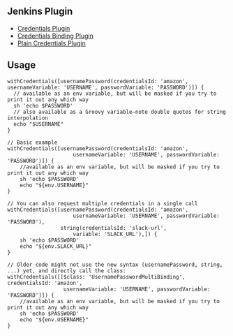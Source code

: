 ## Jenkins Plugin
- [Credentials Plugin](https://wiki.jenkins.io/display/JENKINS/Credentials+Plugin)
- [Credentials Binding Plugin](https://wiki.jenkins.io/display/JENKINS/Credentials+Binding+Plugin)
- [Plain Credentials Plugin](https://wiki.jenkins.io/display/JENKINS/Plain+Credentials+Plugin)

## Usage
```
withCredentials([usernamePassword(credentialsId: 'amazon', usernameVariable: 'USERNAME', passwordVariable: 'PASSWORD')]) {
  // available as an env variable, but will be masked if you try to print it out any which way
  sh 'echo $PASSWORD'
  // also available as a Groovy variable—note double quotes for string interpolation
  echo "$USERNAME"
}
```

```
// Basic example
withCredentials([usernamePassword(credentialsId: 'amazon',
                     usernameVariable: 'USERNAME', passwordVariable: 'PASSWORD')]) {
    //available as an env variable, but will be masked if you try to print it out any which way
    sh 'echo $PASSWORD'
    echo "${env.USERNAME}"
}
 
// You can also request multiple credentials in a single call
withCredentials([usernamePassword(credentialsId: 'amazon',
                     usernameVariable: 'USERNAME', passwordVariable: 'PASSWORD'),
                 string(credentialsId: 'slack-url',
                     variable: 'SLACK_URL'),]) {
    sh 'echo $PASSWORD'
    echo "${env.SLACK_URL}"
}
 
// Older code might not use the new syntax (usernamePassword, string, ...) yet, and directly call the class:
withCredentials([[$class: 'UsernamePasswordMultiBinding', credentialsId: 'amazon',
                  usernameVariable: 'USERNAME', passwordVariable: 'PASSWORD']]) {
    //available as an env variable, but will be masked if you try to print it out any which way
    sh 'echo $PASSWORD'
    echo "${env.USERNAME}"
}
```